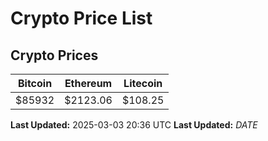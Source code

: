 # Crypto Price List

## Crypto Prices
| Bitcoin | Ethereum | Litecoin |
| ------- | -------- | -------- |
| $85932 | $2123.06 | $108.25 |
**Last Updated:** 2025-03-03 20:36 UTC
**Last Updated:** $DATE$
